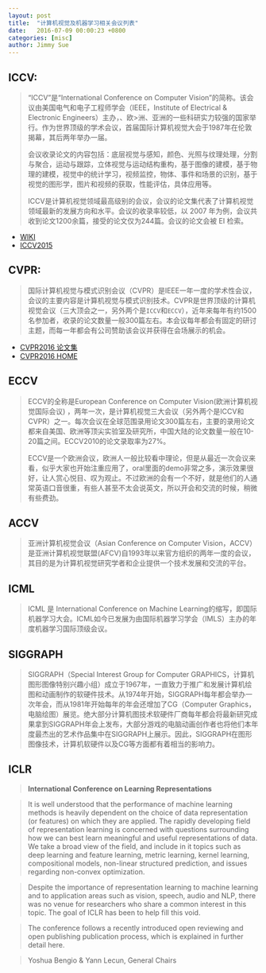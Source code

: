 ```yaml
---
layout: post
title:  "计算机视觉及机器学习相关会议列表"
date:   2016-07-09 00:00:23 +0800
categories: [misc]
author: Jimmy Sue
---
```

## ICCV:

>    “ICCV”是“International Conference on Computer Vision”的简称。该会议由美国电气和电子工程师学会（IEEE，Institute of Electrical & Electronic Engineers）主办，、欧>洲、亚洲的一些科研实力较强的国家举行。作为世界顶级的学术会议，首届国际计算机视觉大会于1987年在伦敦揭幕，其后两年举办一届。
>
>    会议收录论文的内容包括：底层视觉与感知，颜色、光照与纹理处理，分割与聚合，运动与跟踪，立体视觉与运动结构重构，基于图像的建模，基于物理的建模，视觉中的统计学习，视频监控，物体、事件和场景的识别，基于视觉的图形学，图片和视频的获取，性能评估，具体应用等。
>
>    ICCV是计算机视觉领域最高级别的会议，会议的论文集代表了计算机视觉领域最新的发展方向和水平。会议的收录率较低，以 2007 年为例，会议共收到论文1200余篇，接受的论文仅为244篇。会议的论文会被 EI 检索。

- [WIKI](https://en.wikipedia.org/wiki/International_Conference_on_Computer_Vision)
- [ICCV2015](https://en.wikipedia.org/wiki/International_Conference_on_Computer_Vision)


## CVPR: 

>国际计算机视觉与模式识别会议（CVPR）是IEEE一年一度的学术性会议，会议的主要内容是计算机视觉与模式识别技术。CVPR是世界顶级的计算机视觉会议（三大顶会之一，另外两个是`ICCV`和`ECCV`），近年来每年有约1500名参加者，收录的论文数量一般300篇左右。本会议每年都会有固定的研讨主题，而每一年都会有公司赞助该会议并获得在会场展示的机会。

- [CVPR2016 论文集](http://www.cv-foundation.org/openaccess/CVPR2016.py)
- [CVPR2016 HOME](http://cvpr2016.thecvf.com/)

## ECCV

>ECCV的全称是European Conference on Computer Vision(欧洲计算机视觉国际会议) ，两年一次，是计算机视觉三大会议（另外两个是ICCV和CVPR）之一。每次会议在全球范围录用论文300篇左右，主要的录用论文都来自美国、欧洲等顶尖实验室及研究所，中国大陆的论文数量一般在10-20篇之间。ECCV2010的论文录取率为27%。
>
>ECCV是一个欧洲会议，欧洲人一般比较看中理论，但是从最近一次会议来看，似乎大家也开始注重应用了，oral里面的demo非常之多，演示效果很好，让人赏心悦目、叹为观止。不过欧洲的会有一个不好，就是他们的人通常英语口音很重，有些人甚至不太会说英文，所以开会和交流的时候，稍微有些费劲。

## ACCV

>亚洲计算机视觉会议（Asian Conference on Computer Vision，ACCV）是亚洲计算机视觉联盟(AFCV)自1993年以来官方组织的两年一度的会议，其目的是为计算机视觉研究学者和企业提供一个技术发展和交流的平台。

## ICML

>ICML 是 International Conference on Machine Learning的缩写，即国际机器学习大会。ICML如今已发展为由国际机器学习学会（IMLS）主办的年度机器学习国际顶级会议。

## SIGGRAPH

>SIGGRAPH（Special Interest Group for Computer GRAPHICS，计算机图形图像特别兴趣小组）成立于1967年，一直致力于推广和发展计算机绘图和动画制作的软硬件技术。从1974年开始，SIGGRAPH每年都会举办一次年会，而从1981年开始每年的年会还增加了CG（Computer Graphics，电脑绘图）展览。绝大部分计算机图技术软硬件厂商每年都会将最新研究成果拿到SIGGRAPH年会上发布，大部分游戏的电脑动画创作者也将他们本年度最杰出的艺术作品集中在SIGGRAPH上展示。因此，SIGGRAPH在图形图像技术，计算机软硬件以及CG等方面都有着相当的影响力。

## ICLR

>**International Conference on Learning Representations**

>It is well understood that the performance of machine learning methods is heavily dependent on the choice of data representation (or features) on which they are applied. The rapidly developing field of representation learning is concerned with questions surrounding how we can best learn meaningful and useful representations of data. We take a broad view of the field, and include in it topics such as deep learning and feature learning, metric learning, kernel learning, compositional models, non-linear structured prediction, and issues regarding non-convex optimization. 

>Despite the importance of representation learning to machine learning and to application areas such as vision, speech, audio and NLP, there was no venue for researchers who share a common interest in this topic. The goal of ICLR has been to help fill this void.

>The conference follows a recently introduced open reviewing and open publishing publication process, which is explained in further detail here.

>Yoshua Bengio & Yann Lecun, General Chairs